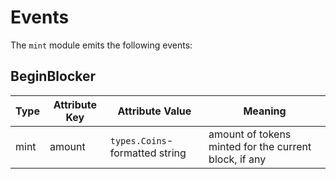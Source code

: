 <!--
order: 5
-->

# Events

The `mint` module emits the following events:

## BeginBlocker

| Type | Attribute Key | Attribute Value | Meaning                                               |
| ---- | ------------- | --------------- | ----------------------------------------------------- |
| mint | amount        | `types.Coins`-formatted string        | amount of tokens minted for the current block, if any |
